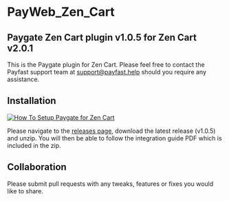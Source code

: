 # PayWeb_Zen_Cart

## Paygate Zen Cart plugin v1.0.5 for Zen Cart v2.0.1

This is the Paygate plugin for Zen Cart. Please feel free to contact the Payfast support team at
support@payfast.help should you require any assistance.

## Installation

[![How To Setup Paygate for Zen Cart](https://appinlet.com/wp-content/uploads/2021/01/How-To-Setup-PayGate-PayWeb-for-ZenCart.jpg)](http://www.youtube.com/watch?v=AUGkcxVzeFo "How To Setup Paygate for Zen Cart")

Please navigate to the [releases page](https://github.com/Paygate/PayWeb_Zen_Cart/releases), download the latest
release (v1.0.5) and unzip. You will then be able to follow the integration guide PDF which is included in the zip.

## Collaboration

Please submit pull requests with any tweaks, features or fixes you would like to share.
